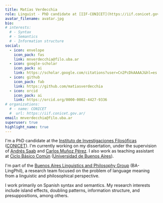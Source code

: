 ```yaml
---
title: Matías Verdecchia
role: Linguist - PhD candidate at [IIF-CONICET](https://iif.conicet.gov.ar/)
avatar_filename: avatar.jpg
bio: 
# interests:
  # - Syntax
  # - Semantics
  # - Information structure
social:
  - icon: envelope
    icon_pack: fas
    link: mnverdecchia@filo.uba.ar
  - icon: google-scholar
    icon_pack: ai
    link: https://scholar.google.com/citations?user=Cn2PcDkAAAAJ&hl=es
  - icon: github
    icon_pack: fab
    link: https://github.com/matiasverdecchia
  - icon: orcid
    icon_pack: ai
    link: https://orcid.org/0000-0002-4427-9336
# organizations:
  # - name: CONICET
  #  url: https://iif.conicet.gov.ar/
email: mnverdecchia@filo.uba.ar
superuser: true
highlight_name: true
---
```


I'm a PhD candidate at the [Instituto de Investigaciones Filosóficas](https://iif.conicet.gov.ar/) ([CONICET](https://www.conicet.gov.ar/)). I'm currently working on my dissertation, under the supervision of [Andrés Saab](https://sites.google.com/view/andres-saab/p%C3%A1gina-principal/english?authuser=0) and [Carlos Muñoz Pérez](https://sites.google.com/site/munozperezc/). I also work as teaching assistant at [Ciclo Básico Común](https://www.cbc.uba.ar/) ([Universidad de Buenos Aires](https://www.uba.ar/)).

I'm part of the [Buenos Aires Linguistics and Philosophy Group](https://sites.google.com/view/ba-lingphil/home) (BA-LingPhil), a research team focused on the problem of language meaning from a linguistic and philosophical perspective.

I work primarily on Spanish syntax and semantics. My research interests include island effects, doubling patterns, information structure, and presuppositions, among others.
